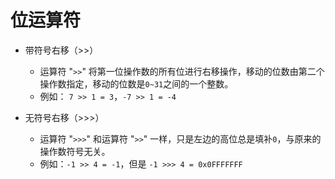 位运算符
===

- 带符号右移（>>）
    - 运算符 "`>>`" 将第一位操作数的所有位进行右移操作，移动的位数由第二个操作数指定，移动的位数是`0~31`之间的一个整数。
    - 例如： `7 >> 1 = 3`，`-7 >> 1 = -4`

- 无符号右移（>>>）
    - 运算符 "`>>>`" 和运算符 "`>>`" 一样，只是左边的高位总是填补`0`，与原来的操作数符号无关。
    - 例如：`-1 >> 4 = -1`，但是 `-1 >>> 4 = 0x0FFFFFFF`